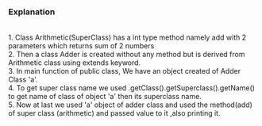 <h3>Explanation</h3>
<br>1. Class Arithmetic(SuperClass) has a int type method namely add with 2 parameters which returns sum of 2 numbers
<br>2. Then a class Adder is created without any method but is derived from Arithmetic class using extends keyword.
<br>3. In main function of public class, We have an object created of Adder Class 'a'.
<br>4. To get super class name we used .getClass().getSuperclass().getName() to get name of class of object 'a' then its superclass name.
<br>5. Now at last we used 'a' object of adder class and used the method(add) of super class (arithmetic) and passed value to it ,also printing it.
